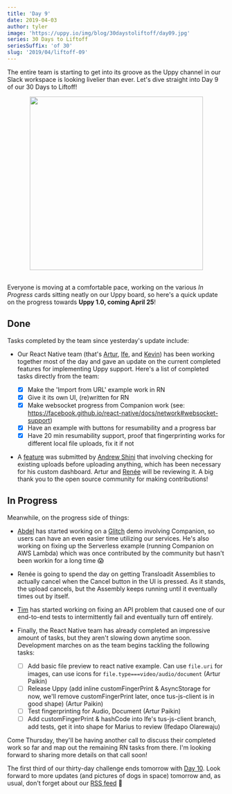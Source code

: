 ```yaml
---
title: 'Day 9'
date: 2019-04-03
author: tyler
image: 'https://uppy.io/img/blog/30daystoliftoff/day09.jpg'
series: 30 Days to Liftoff
seriesSuffix: 'of 30'
slug: '2019/04/liftoff-09'
---
```


<!--lint disable no-undefined-references-->

The entire team is starting to get into its groove as the Uppy channel in our
Slack workspace is looking livelier than ever. Let's dive straight into Day 9 of
our 30 Days to Liftoff!

<center><img width="400" src="/img/blog/30daystoliftoff/day09.jpg" /><br /><br /></center>

Everyone is moving at a comfortable pace, working on the various _In Progress_
cards sitting neatly on our Uppy board, so here's a quick update on the progress
towards **Uppy 1.0, coming April 25**!

<!--truncate-->

## Done

Tasks completed by the team since yesterday's update include:

- Our React Native team (that's [Artur](https://github.com/arturi),
  [Ife](https://github.com/ifedapoolarewaju), and
  [Kevin](https://github.com/kvz)) has been working together most of the day and
  gave an update on the current completed features for implementing Uppy
  support. Here's a list of completed tasks directly from the team:

  - [x] Make the 'Import from URL' example work in RN
  - [x] Give it its own UI, (re)written for RN
  - [x] Make websocket progress from Companion work (see:
        <https://facebook.github.io/react-native/docs/network#websocket-support>)
  - [x] Have an example with buttons for resumability and a progress bar
  - [x] Have 20 min resumability support, proof that fingerprinting works for
        different local file uploads, fix it if not

- A [feature](https://github.com/transloadit/uppy/pull/1367) was submitted by
  [Andrew Shini](https://github.com/superandrew213) that involving checking for
  existing uploads before uploading anything, which has been necessary for his
  custom dashboard. Artur and [Renée](https://github.com/goto-bus-stop) will be
  reviewing it. A big thank you to the open source community for making
  contributions!

## In Progress

Meanwhile, on the progress side of things:

- [Abdel](https://github.com/Kiloreux) has started working on a
  [Glitch](https://glitch.com/) demo involving Companion, so users can have an
  even easier time utilizing our services. He's also working on fixing up the
  Serverless example (running Companion on AWS Lambda) which was once
  contributed by the community but hasn't been workin for a long time :scream:

- Renée is going to spend the day on getting Transloadit Assemblies to actually
  cancel when the Cancel button in the UI is pressed. As it stands, the upload
  cancels, but the Assembly keeps running until it eventually times out by
  itself.

- [Tim](https://github.com/tim-kos) has started working on fixing an API problem
  that caused one of our end-to-end tests to intermittently fail and eventually
  turn off entirely.

- Finally, the React Native team has already completed an impressive amount of
  tasks, but they aren't slowing down anytime soon. Development marches on as
  the team begins tackling the following tasks:
  - [ ] Add basic file preview to react native example. Can use `file.uri` for
        images, can use icons for `file.type===video/audio/document` (Artur
        Paikin)
  - [ ] Release Uppy (add inline customFingerPrint & AsyncStorage for now, we'll
        remove customFingerPrint later, once tus-js-client is in good shape)
        (Artur Paikin)
  - [ ] Test fingerprinting for Audio, Document (Artur Paikin)
  - [ ] Add customFingerPrint & hashCode into Ife's tus-js-client branch, add
        tests, get it into shape for Marius to review (Ifedapo Olarewaju)

Come Thursday, they'll be having another call to discuss their completed work so
far and map out the remaining RN tasks from there. I'm looking forward to
sharing more details on that call soon!

The first third of our thirty-day challenge ends tomorrow with
[Day 10](/blog/2019/04/liftoff-10/). Look forward to more updates (and pictures
of dogs in space) tomorrow and, as usual, don't forget about our
[RSS feed](https://uppy.io/atom.xml) :dog:
